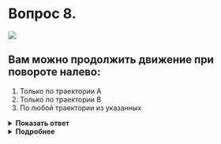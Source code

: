 # Вопрос 8.

![](https://s.drom.ru/i24228/pdd/tickets/2016/1543885049.jpg)

## Вам можно продолжить движение при повороте налево:

1. Только по траектории А
2. Только по траектории В
3. По любой траектории из указанных

<details>
<summary><b>Показать ответ</b></summary>
Правильный ответ: 3
</details>
<details>
<summary><b>Подробнее</b></summary>
При повороте налево на перекрёстке Вы можете выбирать любую траекторию движения. Главное условие - при выезде с пересечения проезжих частей Ваше транспортное средство не должно оказаться на стороне встречного движения. 
(Пункт 8.6 ПДД)
</details>